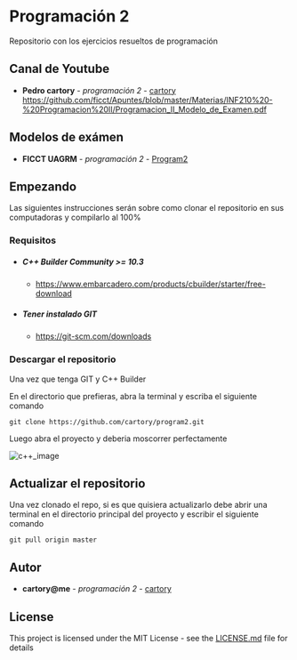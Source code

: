 # Programación 2

Repositorio con los ejercicios resueltos de programación
## Canal de Youtube
* **Pedro cartory** - *programación 2* - [cartory](https://www.youtube.com/channel/UCQu3fZWiFFybOE4T9AJXC7A?view_as=subscriber)    
https://github.com/ficct/Apuntes/blob/master/Materias/INF210%20-%20Programacion%20II/Programacion_II_Modelo_de_Examen.pdf
## Modelos de exámen
* **FICCT UAGRM** - *programación 2* - [Program2](https://github.com/ficct/Apuntes/blob/master/Materias/INF210%20-%20Programacion%20II/Programacion_II_Modelo_de_Examen.pdf)    
## Empezando

Las siguientes instrucciones serán sobre como clonar el 
repositorio en sus computadoras y compilarlo al 100%
### Requisitos
-  ##### C++ Builder Community >= 10.3 
    -   https://www.embarcadero.com/products/cbuilder/starter/free-download
-   ##### Tener instalado GIT
    -   https://git-scm.com/downloads

### Descargar el repositorio

Una vez que tenga GIT y C++ Builder

En el directorio que prefieras, abra la terminal y escriba el siguiente comando

```
git clone https://github.com/cartory/program2.git
```

Luego abra el proyecto y deberia moscorrer perfectamente

![c++_image](https://cdn.discordapp.com/attachments/637038014203166773/742031032424988832/README.png)


## Actualizar el repositorio

Una vez clonado el repo, si es que quisiera actualizarlo debe abrir una terminal en el directorio principal del proyecto y escribir el siguiente comando

```
git pull origin master
```


## Autor

* **cartory@me** - *programación 2* - [cartory](https://github.com/cartory)

## License

This project is licensed under the MIT License - see the [LICENSE.md](LICENSE.md) file for details
